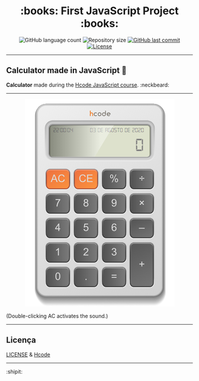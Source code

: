 <h1 align="center">
  :books: First JavaScript Project :books:
</h1>

<p align="center">
  <img alt="GitHub language count" src="https://img.shields.io/github/languages/count/estanho/first-calculator-js">

  <img alt="Repository size" src="https://img.shields.io/github/repo-size/estanho/first-calculator-js">
  
  <a href="https://github.com/estanho/next-level-week-1.0/commits/master">
    <img alt="GitHub last commit" src="https://img.shields.io/github/last-commit/estanho/first-calculator-js">
  </a>
  <a href="https://github.com/estanho/first-calculator-js/blob/master/LICENSE">
    <img alt="License" src="https://img.shields.io/badge/license-MIT-brightgreen">
  </a>
</p>

---

## Calculator made in JavaScript :green_book:
**Calculator** made during the [Hcode JavaScript course](https://www.udemy.com/course/javascript-curso-completo/). :neckbeard:
<br>

---
<p align="center">
  <img src="github/image1.png">
</p>
(Double-clicking AC activates the sound.)

---
## Licença

[LICENSE](LICENSE) & [Hcode](https://hcode.com.br/)

---
:shipit:
